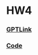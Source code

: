 # HW4
### [GPTLink](https://chatgpt.com/share/68d3d39c-90a4-800a-8ec0-7cc07ce4910c)  
### [Code](https://github.com/shanghua0203/_alg/blob/main/Week2/TruthTable.py)